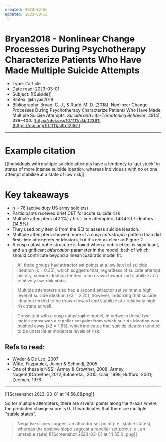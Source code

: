 ```yaml
---
created: 2023-03-01
updated: 2023-08-31
---
```

# Bryan2018 - Nonlinear Change Processes During Psychotherapy Characterize Patients Who Have Made Multiple Suicide Attempts

* Type: #article
* Date read: 2023-03-01
* Subject: [[Suicide]]
* Bibtex: @bryan2018
* Bibliography: Bryan, C. J., & Rudd, M. D. (2018). Nonlinear Change Processes During Psychotherapy Characterize Patients Who Have Made Multiple Suicide Attempts. _Suicide and Life-Threatening Behavior_, _48_(4), 386–400. [https://doi.org/10.1111/sltb.12361](https://doi.org/10.1111/sltb.12361)
---
# Example citation

[[Individuals with multiple suicide attempts have a tendency to 'get stuck' in states of more intense suicide ideation, whereas individuals with no or one attempt stabilize at a state of low risk]]

# Key takeaways
* n = 76 (active duty US army soldiers)
* Participants received brief CBT for acute suicide risk
* Multiple attempters (42.1%) / first-time attempters (43.4%) / ideators (14.5%)
* They used *only* item 9 from the BDI to assess suicide ideation.
* Multiple attempters showed more of a *cusp catastrophe* pattern than did first-time attempters or ideators, but it's not as clear as Figure 2.
* A cusp catastrophe strucutre is found when a cubic effect is significant, and a significant *bifurcation* parameter in the model, both of which should contribute beyond a linear/quadratic model fit.

> All three groups had attractor set points at a low level of suicide ideation (x < 0.35), which suggests that, regardless of suicide attempt history, suicide ideation tended to be drawn toward and stabilize at a relatively low-risk state.

> Multiple attempters also had a second attractor set point at a high level of suicide ideation (x3 = 2.25), however, indicating that suicide ideation tended to be drawn toward and stabilize at a relatively high-risk state as well.

> Consistent with a cusp catastrophe model, in between these two stable states was a repeller set point from which suicide ideation was pushed away (x2 = 1.65), which indicates that suicide ideation tended to be unstable at moderate levels of risk.

## Refs to read:
- Wyder & De Leo, 2007
- Witte, Fitzpatrick, Joiner & Schmidt, 2005
- One of these is NSSI: Armey & Crowther, 2008; Armey, Nugent,&Crowther,2012;Butneretal., 2015; Clair, 1998; Hufford, 2001; Zeeman, 1976

---

![[Screenshot 2023-03-01 at 14.56.08.png]]

So for multiple attempters, there are several points along the X-axis where the predicted change score is 0. This indicates that there are multiple "stable states".

> Negative slopes suggest an attractor set point (i.e., stable states), whereas the positive slope suggest a repeller set point (i.e., an unstable state)
![[Screenshot 2023-03-01 at 14.55.01.png]]